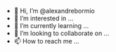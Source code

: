 - 👋 Hi, I’m @alexandrebormio
- 👀 I’m interested in ...
- 🌱 I’m currently learning ...
- 💞️ I’m looking to collaborate on ...
- 📫 How to reach me ...

<!---
alexandrebormio/alexandrebormio is a ✨ special ✨ repository because its `README.md` (this file) appears on your GitHub profile.
You can click the Preview link to take a look at your changes.
--->
